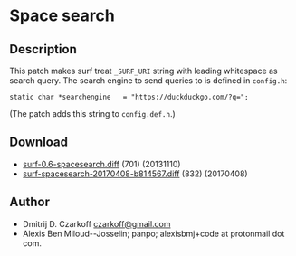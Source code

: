 Space search
============

Description
-----------

This patch makes surf treat `_SURF_URI` string with leading whitespace as
search query. The search engine to send queries to is defined in `config.h`:

	static char *searchengine   = "https://duckduckgo.com/?q=";

(The patch adds this string to `config.def.h`.)

Download
--------

* [surf-0.6-spacesearch.diff](surf-0.6-spacesearch.diff) (701) (20131110)
* [surf-spacesearch-20170408-b814567.diff](surf-spacesearch-20170408-b814567.diff) (832) (20170408)

Author
------

* Dmitrij D. Czarkoff <czarkoff@gmail.com>
* Alexis Ben Miloud--Josselin; panpo; alexisbmj+code at protonmail dot com.
